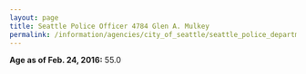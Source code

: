 ```yaml
---
layout: page
title: Seattle Police Officer 4784 Glen A. Mulkey
permalink: /information/agencies/city_of_seattle/seattle_police_department/copbook/4784/
---
```


**Age as of Feb. 24, 2016:** 55.0
